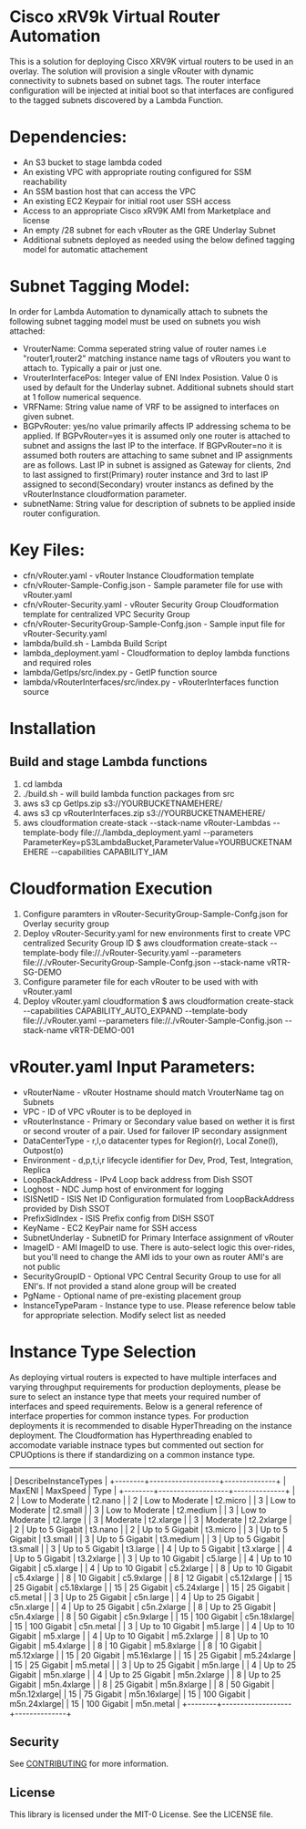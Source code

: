 # Cisco xRV9k Virtual Router Automation 

This is a solution for deploying Cisco XRV9K virtual routers to be used in an overlay. The solution will provision a single vRouter with dynamic
connectivity to subnets based on subnet tags. The router interface configuration will be injected at initial boot so that interfaces are configured 
to the tagged subnets discovered by a Lambda Function.

# Dependencies:
- An S3 bucket to stage lambda coded
- An existing VPC with appropriate routing configured for SSM reachability
- An SSM bastion host that can access the VPC
- An existing EC2 Keypair for initial root user SSH access
- Access to an appropriate Cisco xRV9K AMI from Marketplace and license
- An empty /28 subnet for each vRouter as the GRE Underlay Subnet
- Additional subnets deployed as needed using the below defined tagging model for automatic attachement

# Subnet Tagging Model:
In order for Lambda Automation to dynamically attach to subnets the following subnet tagging model must be used on subnets you wish attached:
- VrouterName: Comma seperated string value of router names i.e "router1,router2" matching instance name tags of vRouters you want to attach to. Typically a pair or just one.
- VrouterInterfacePos: Integer value of ENI Index Posistion.  Value 0 is used by default for the Underlay subnet. Additional subnets should start at 1 follow numerical sequence.
- VRFName: String value name of VRF to be assigned to interfaces on given subnet.
- BGPvRouter: yes/no value primarily affects IP addressing schema to be applied. If BGPvRouter=yes it is assumed only one router is attached to subnet and assigns the last IP to the interface.
	If BGPvRouter=no it is assumed both routers are attaching to same subnet and IP assignments are as follows. Last IP in subnet is assigned as Gateway for clients, 2nd to last assigned
	to first(Primary) router instance and 3rd to last IP assigned to second(Secondary) vrouter instancs as defined by the vRouterInstance cloudformation parameter. 
- subnetName: String value for description of subnets to be applied inside router configuration. 
 
# Key Files:
- cfn/vRouter.yaml - vRouter Instance Cloudformation template 
- cfn/vRouter-Sample-Config.json - Sample parameter file for use with vRouter.yaml
- cfn/vRouter-Security.yaml - vRouter Security Group Cloudformation template for centralized VPC Security Group 
- cfn/vRouter-SecurityGroup-Sample-Confg.json - Sample input file for vRouter-Security.yaml 
- lambda/build.sh - Lambda Build Script
- lambda_deployment.yaml - Cloudformation to deploy lambda functions and required roles
- lambda/GetIps/src/index.py - GetIP function source
- lambda/vRouterInterfaces/src/index.py - vRouterInterfaces function source

# Installation

## Build and stage Lambda functions
1. cd lambda
2. ./build.sh - will build lambda function packages from src
3. aws s3 cp GetIps.zip s3://YOURBUCKETNAMEHERE/
4. aws s3 cp vRouterInterfaces.zip s3://YOURBUCKETNAMEHERE/
5. aws cloudformation create-stack --stack-name vRouter-Lambdas --template-body file://./lambda_deployment.yaml --parameters ParameterKey=pS3LambdaBucket,ParameterValue=YOURBUCKETNAMEHERE --capabilities CAPABILITY_IAM

# Cloudformation Execution 
1. Configure paramters in vRouter-SecurityGroup-Sample-Confg.json for Overlay security group
2. Deploy vRouter-Security.yaml for new environments first to create VPC centralized Security Group ID
   $ aws cloudformation create-stack --template-body file://./vRouter-Security.yaml --parameters file://./vRouter-SecurityGroup-Sample-Confg.json --stack-name vRTR-SG-DEMO
3. Configure parameter file for each vRouter to be used with with vRouter.yaml
4. Deploy vRouter.yaml cloudformation 
   $ aws cloudformation create-stack --capabilities CAPABILITY_AUTO_EXPAND --template-body file://./vRouter.yaml --parameters file://./vRouter-Sample-Config.json --stack-name vRTR-DEMO-001 

# vRouter.yaml Input Parameters:
  * vRouterName - vRouter Hostname should match VrouterName tag on Subnets
  * VPC - ID of VPC vRouter is to be deployed in
  * vRouterInstance - Primary or Secondary value based on wether it is first or second vrouter of a pair. Used for failover IP secondary assignment
  * DataCenterType - r,l,o datacenter types for Region(r), Local Zone(l), Outpost(o)
  * Environment - d,p,t,i,r lifecycle identifier for Dev, Prod, Test, Integration, Replica
  * LoopBackAddress - IPv4 Loop back address from Dish SSOT
  * Loghost - NDC Jump host of environment for logging
  * ISISNetID - ISIS Net ID Configuration formulated from LoopBackAddress provided by Dish SSOT
  * PrefixSidIndex - ISIS Prefix config from DISH SSOT
  * KeyName - EC2 KeyPair name for SSH access
  * SubnetUnderlay - SubnetID for Primary Interface assignment of vRouter
  * ImageID - AMI ImageID to use. There is auto-select logic this over-rides, but you'll need to change the AMI ids to your own as router AMI's are not public
  * SecurityGroupID - Optional VPC Central Security Group to use for all ENI's. If not provided a stand alone group will be created
  * PgName - Optional name of pre-existing placement group 
  * InstanceTypeParam - Instance type to use. Please reference below table for appropriate selection. Modify select list as needed

# Instance Type Selection 

As deploying virtual routers is expected to have multiple interfaces and varying throughput requirements for production deployments, please be sure to
select an instance type that meets your required number of interfaces and speed requirements. Below is a general reference of interface properties for
common instance types. For production deployments it is recommended to disable HyperThreading on the instance deployment. The Cloudformation has
Hyperthreading enabled to accomodate variable instnace types but commented out section for CPUOptions is there if standardizing on a common instance type.

---------------------------------------------
|           DescribeInstanceTypes           |
+--------+-------------------+--------------+
| MaxENI |     MaxSpeed      |    Type      |
+--------+-------------------+--------------+
|  2     |  Low to Moderate  |  t2.nano     |
|  2     |  Low to Moderate  |  t2.micro    |
|  3     |  Low to Moderate  |  t2.small    |
|  3     |  Low to Moderate  |  t2.medium   |
|  3     |  Low to Moderate  |  t2.large    |
|  3     |  Moderate         |  t2.xlarge   |
|  3     |  Moderate         |  t2.2xlarge  |
|  2     |  Up to 5 Gigabit  |  t3.nano     |
|  2     |  Up to 5 Gigabit  |  t3.micro    |
|  3     |  Up to 5 Gigabit  |  t3.small    |
|  3     |  Up to 5 Gigabit  |  t3.medium   |
|  3     |  Up to 5 Gigabit  |  t3.small    |
|  3     |  Up to 5 Gigabit  |  t3.large    |
|  4     |  Up to 5 Gigabit  |  t3.xlarge   |
|  4     |  Up to 5 Gigabit  |  t3.2xlarge  |
|  3     |  Up to 10 Gigabit |  c5.large    |
|  4     |  Up to 10 Gigabit |  c5.xlarge   |
|  4     |  Up to 10 Gigabit |  c5.2xlarge  |
|  8     |  Up to 10 Gigabit |  c5.4xlarge  |
|  8     |  10 Gigabit       |  c5.9xlarge  |
|  8     |  12 Gigabit       |  c5.12xlarge |
|  15    |  25 Gigabit       |  c5.18xlarge |
|  15    |  25 Gigabit       |  c5.24xlarge |
|  15    |  25 Gigabit       |  c5.metal    |
|  3     |  Up to 25 Gigabit |  c5n.large   |
|  4     |  Up to 25 Gigabit |  c5n.xlarge  |
|  4     |  Up to 25 Gigabit |  c5n.2xlarge |
|  8     |  Up to 25 Gigabit |  c5n.4xlarge |
|  8     |  50 Gigabit       |  c5n.9xlarge |
|  15    |  100 Gigabit      |  c5n.18xlarge|
|  15    |  100 Gigabit      |  c5n.metal   |
|  3     |  Up to 10 Gigabit |  m5.large    |
|  4     |  Up to 10 Gigabit |  m5.xlarge   |
|  4     |  Up to 10 Gigabit |  m5.2xlarge  |
|  8     |  Up to 10 Gigabit |  m5.4xlarge  |
|  8     |  10 Gigabit       |  m5.8xlarge  |
|  8     |  10 Gigabit       |  m5.12xlarge |
|  15    |  20 Gigabit       |  m5.16xlarge |
|  15    |  25 Gigabit       |  m5.24xlarge |
|  15    |  25 Gigabit       |  m5.metal    |
|  3     |  Up to 25 Gigabit |  m5n.large   |
|  4     |  Up to 25 Gigabit |  m5n.xlarge  |
|  4     |  Up to 25 Gigabit |  m5n.2xlarge |
|  8     |  Up to 25 Gigabit |  m5n.4xlarge |
|  8     |  25 Gigabit       |  m5n.8xlarge |
|  8     |  50 Gigabit       |  m5n.12xlarge|
|  15    |  75 Gigabit       |  m5n.16xlarge|
|  15    |  100 Gigabit      |  m5n.24xlarge|
|  15    |  100 Gigabit      |  m5n.metal   |
+--------+-------------------+--------------+

## Security

See [CONTRIBUTING](CONTRIBUTING.md#security-issue-notifications) for more information.

## License

This library is licensed under the MIT-0 License. See the LICENSE file.
